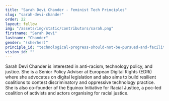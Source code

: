 ```yaml
---
title: "Sarah Devi Chander - Feminist Tech Principles"
slug: "sarah-devi-chander"
order: 22
layout: fellow
img: "/assets/img/static/contributors/sarah.png"
firstname: "Sarah Devi"
lastname: "Chander"
gender: "(she/her)"
principle_id: "technological-progress-should-not-be-pursued-and-facilitated-at-all-costs"
vision_id: ""
---
```


Sarah Devi Chander is interested in anti-racism, technology policy, and justice. She is a Senior Policy Adviser at European Digital Rights (EDRi) where she advocates on digital legislation and also aims to build resilient coalitions to contest discriminatory and oppressive technology practice. She is also co-founder of the Equinox Initiative for Racial Justice, a poc-led coalition of activists and actors organising for racial justice.



